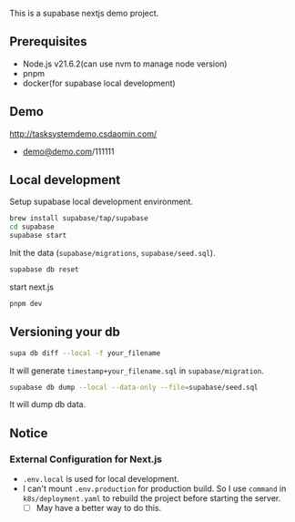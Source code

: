 This is a supabase nextjs demo project.

## Prerequisites

- Node.js v21.6.2(can use nvm to manage node version)
- pnpm
- docker(for supabase local development)

## Demo 

http://tasksystemdemo.csdaomin.com/

- demo@demo.com/111111

## Local development

Setup supabase local development environment.
```bash
brew install supabase/tap/supabase
cd supabase
supabase start
```

Init the data (`supabase/migrations`, `supabase/seed.sql`).
```sh
supabase db reset
```
start next.js

```bash
pnpm dev
```

## Versioning your db

```bash
supa db diff --local -f your_filename
```
It will generate `timestamp+your_filename.sql` in `supabase/migration`.

```bash
supabase db dump --local --data-only --file=supabase/seed.sql 
```
It will dump db data.


## Notice

### External Configuration for Next.js  
- `.env.local` is used for local development.
- I can't mount `.env.production` for production build. So I use `command` in `k8s/deployment.yaml` to rebuild the project before starting the server.
  - [ ] May have a better way to do this.
